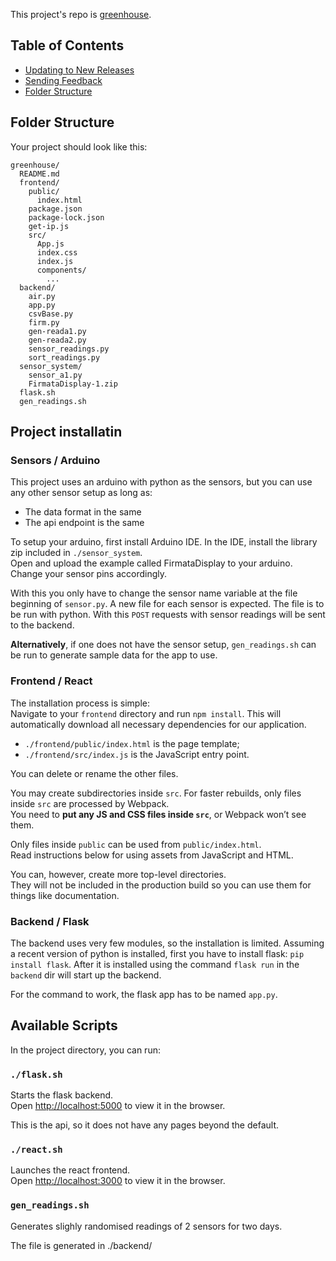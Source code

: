 This project's repo is [greenhouse](https://github.com/danrayu/greenhouse).

## Table of Contents

- [Updating to New Releases](#updating-to-new-releases)
- [Sending Feedback](#sending-feedback)
- [Folder Structure](#folder-structure)

## Folder Structure

Your project should look like this:

```
greenhouse/
  README.md
  frontend/
    public/
      index.html
    package.json
    package-lock.json
    get-ip.js
    src/
      App.js
      index.css
      index.js
      components/
        ...
  backend/
    air.py
    app.py
    csvBase.py
    firm.py
    gen-reada1.py
    gen-reada2.py
    sensor_readings.py
    sort_readings.py
  sensor_system/
    sensor_a1.py
    FirmataDisplay-1.zip
  flask.sh
  gen_readings.sh
```

## Project installatin

### Sensors / Arduino

This project uses an arduino with python as the sensors, but you can use any other sensor setup as long as:
* The data format in the same
* The api endpoint is the same

To setup your arduino, first install Arduino IDE. In the IDE, install the library zip included in `./sensor_system`. <br>Open and upload the example called FirmataDisplay to your arduino. Change your sensor pins accordingly.

With this you only have to change the sensor name variable at the file beginning of `sensor.py`. A new file for each sensor is expected. The file is to be run with python. With this `POST` requests with sensor readings will be sent to the backend.

<b>Alternatively</b>, if one does not have the sensor setup, `gen_readings.sh` can be run to generate sample data for the app to use.

### Frontend / React

The installation process is simple: <br>
Navigate to your `frontend` directory and run `npm install`. This will automatically download all necessary dependencies for our application.

* `./frontend/public/index.html` is the page template;
* `./frontend/src/index.js` is the JavaScript entry point.

You can delete or rename the other files.

You may create subdirectories inside `src`. For faster rebuilds, only files inside `src` are processed by Webpack.<br>
You need to **put any JS and CSS files inside `src`**, or Webpack won’t see them.

Only files inside `public` can be used from `public/index.html`.<br>
Read instructions below for using assets from JavaScript and HTML.

You can, however, create more top-level directories.<br>
They will not be included in the production build so you can use them for things like documentation.

### Backend / Flask

The backend uses very few modules, so the installation is limited. Assuming a recent version of python is installed, first you have to install flask: `pip install flask`. After it is installed using the command `flask run` in the `backend` dir will start up the backend.

For the command to work, the flask app has to be named `app.py`.

## Available Scripts

In the project directory, you can run:

### `./flask.sh`

Starts the flask backend.<br>
Open [http://localhost:5000](http://localhost:5000) to view it in the browser.

This is the api, so it does not have any pages beyond the default.

### `./react.sh`

Launches the react frontend.<br>
Open [http://localhost:3000](http://localhost:3000) to view it in the browser.

### `gen_readings.sh`

Generates slighly randomised readings of 2 sensors for two days.

The file is generated in ./backend/

